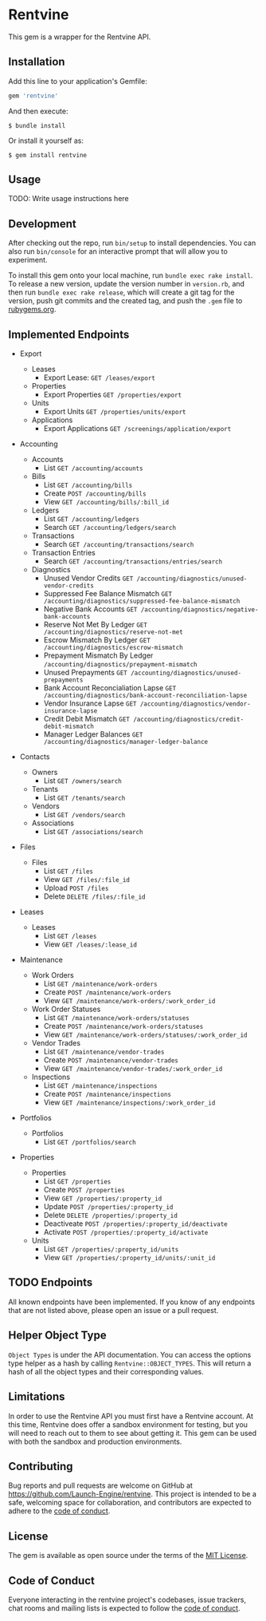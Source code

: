 # Rentvine

This gem is a wrapper for the Rentvine API.

## Installation

Add this line to your application's Gemfile:

```ruby
gem 'rentvine'
```

And then execute:

    $ bundle install

Or install it yourself as:

    $ gem install rentvine

## Usage

TODO: Write usage instructions here

## Development

After checking out the repo, run `bin/setup` to install dependencies. You can also run `bin/console` for an interactive prompt that will allow you to experiment.

To install this gem onto your local machine, run `bundle exec rake install`. To release a new version, update the version number in `version.rb`, and then run `bundle exec rake release`, which will create a git tag for the version, push git commits and the created tag, and push the `.gem` file to [rubygems.org](https://rubygems.org).

## Implemented Endpoints

- Export
  - Leases
    - Export Lease: `GET /leases/export`
  - Properties
    - Export Properties `GET /properties/export`
  - Units
    - Export Units `GET /properties/units/export`
  - Applications
    - Export Applications `GET /screenings/application/export`

- Accounting
  - Accounts
    - List `GET /accounting/accounts`
  - Bills
    - List `GET /accounting/bills`
    - Create `POST /accounting/bills`
    - View `GET /accounting/bills/:bill_id`
  - Ledgers
    - List `GET /accounting/ledgers`
    - Search `GET /accounting/ledgers/search`
  - Transactions
    - Search `GET /accounting/transactions/search`
  - Transaction Entries
    - Search `GET /accounting/transactions/entries/search`
  - Diagnostics
    - Unused Vendor Credits `GET /accounting/diagnostics/unused-vendor-credits`
    - Suppressed Fee Balance Mismatch `GET /accounting/diagnostics/suppressed-fee-balance-mismatch`
    - Negative Bank Accounts `GET /accounting/diagnostics/negative-bank-accounts`
    - Reserve Not Met By Ledger `GET /accounting/diagnostics/reserve-not-met`
    - Escrow Mismatch By Ledger `GET /accounting/diagnostics/escrow-mismatch`
    - Prepayment Mismatch By Ledger `/accounting/diagnostics/prepayment-mismatch`
    - Unused Prepayments `GET /accounting/diagnostics/unused-prepayments`
    - Bank Account Reconcialiation Lapse `GET /accounting/diagnostics/bank-account-reconciliation-lapse`
    - Vendor Insurance Lapse `GET /accounting/diagnostics/vendor-insurance-lapse`
    - Credit Debit Mismatch `GET /accounting/diagnostics/credit-debit-mismatch`
    - Manager Ledger Balances `GET /accounting/diagnostics/manager-ledger-balance`

- Contacts
  - Owners
    - List `GET /owners/search`
  - Tenants
    - List `GET /tenants/search`
  - Vendors
    - List `GET /vendors/search`
  - Associations
    - List `GET /associations/search`

- Files
  - Files
    - List `GET /files`
    - View `GET /files/:file_id`
    - Upload `POST /files`
    - Delete `DELETE /files/:file_id`

- Leases
  - Leases
    - List `GET /leases`
    - View `GET /leases/:lease_id`

- Maintenance
  - Work Orders
    - List `GET /maintenance/work-orders`
    - Create `POST /maintenance/work-orders`
    - View `GET /maintenance/work-orders/:work_order_id`
  - Work Order Statuses
    - List `GET /maintenance/work-orders/statuses`
    - Create `POST /maintenance/work-orders/statuses`
    - View `GET /maintenance/work-orders/statuses/:work_order_id`
  - Vendor Trades
    - List `GET /maintenance/vendor-trades`
    - Create `POST /maintenance/vendor-trades`
    - View `GET /maintenance/vendor-trades/:work_order_id`
  - Inspections
    - List `GET /maintenance/inspections`
    - Create `POST /maintenance/inspections`
    - View `GET /maintenance/inspections/:work_order_id`

- Portfolios
  - Portfolios
    - List `GET /portfolios/search`

- Properties
  - Properties
    - List `GET /properties`
    - Create `POST /properties`
    - View `GET /properties/:property_id`
    - Update `POST /properties/:property_id`
    - Delete `DELETE /properties/:property_id`
    - Deactiveate `POST /properties/:property_id/deactivate`
    - Activate `POST /properties/:property_id/activate`
  - Units
    - List `GET /properties/:property_id/units`
    - View `GET /properties/:property_id/units/:unit_id`


## TODO Endpoints

All known endpoints have been implemented. If you know of any endpoints that are not listed above, please open an issue or a pull request.

## Helper Object Type

`Object Types` is under the API documentation.
You can access the options type helper as a hash by calling `Rentvine::OBJECT_TYPES`.
This will return a hash of all the object types and their corresponding values.

## Limitations

In order to use the Rentvine API you must first have a Rentvine account. At this time, Rentvine does offer a sandbox environment for testing, but you will need to reach out to them to see about getting it. This gem can be used with both the sandbox and production environments.

## Contributing

Bug reports and pull requests are welcome on GitHub at https://github.com/Launch-Engine/rentvine. This project is intended to be a safe, welcoming space for collaboration, and contributors are expected to adhere to the [code of conduct](https://github.com/Launch-Engine/rentvine/blob/main/CODE_OF_CONDUCT.md).

## License

The gem is available as open source under the terms of the [MIT License](https://opensource.org/licenses/MIT).

## Code of Conduct

Everyone interacting in the rentvine project's codebases, issue trackers, chat rooms and mailing lists is expected to follow the [code of conduct](https://github.com/Launch-Engine/rentvine/blob/main/CODE_OF_CONDUCT.md).
